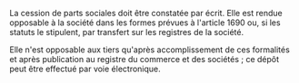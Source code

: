 La cession de parts sociales doit être constatée par écrit. Elle est rendue opposable à la société dans les formes prévues à l'article 1690 ou, si les statuts le stipulent, par transfert sur les registres de la société.

Elle n'est opposable aux tiers qu'après accomplissement de ces formalités et après publication au registre du commerce et des sociétés ; ce dépôt peut être effectué par voie électronique.
